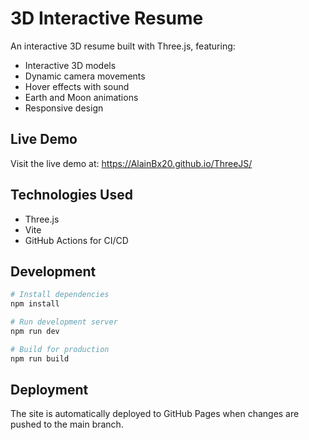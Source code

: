 # 3D Interactive Resume

An interactive 3D resume built with Three.js, featuring:
- Interactive 3D models
- Dynamic camera movements
- Hover effects with sound
- Earth and Moon animations
- Responsive design

## Live Demo
Visit the live demo at: https://AlainBx20.github.io/ThreeJS/

## Technologies Used
- Three.js
- Vite
- GitHub Actions for CI/CD

## Development
```bash
# Install dependencies
npm install

# Run development server
npm run dev

# Build for production
npm run build
```

## Deployment
The site is automatically deployed to GitHub Pages when changes are pushed to the main branch.
